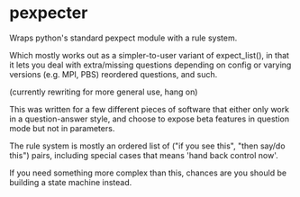 # pexpecter

Wraps python's standard pexpect module with a rule system.

Which mostly works out as a simpler-to-user variant of expect_list(),
in that it lets you deal with extra/missing questions depending on config 
or varying versions (e.g. MPI, PBS) reordered questions, and such.

(currently rewriting for more general use, hang on)


This was written for a few different pieces of software that either only work in a question-answer style,
and choose to expose beta features in question mode but not in parameters.

The rule system is mostly an ordered list of
  ("if you see this", "then say/do this") 
pairs, including special cases that means 'hand back control now'.


If you need something more complex than this, chances are you should be building a state machine instead.


